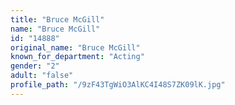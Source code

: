 ```yaml
---
title: "Bruce McGill"
name: "Bruce McGill"
id: "14888"
original_name: "Bruce McGill"
known_for_department: "Acting"
gender: "2"
adult: "false"
profile_path: "/9zF43TgWiO3AlKC4I48S7ZK09lK.jpg"
---
```

